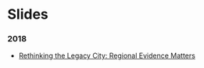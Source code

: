 # Slides

### 2018

* [Rethinking the Legacy City: Regional Evidence Matters](https://andrewvanleuven.github.io/slides/uaa_slides.pdf)

